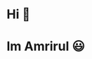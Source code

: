 # Hi 👋
# Im Amrirul :smiley:
<!--
**AmirulIslamRafi/AmirulIslamRafi** is a ✨ _special_ ✨ repository because its `README.md` (this file) appears on your GitHub profile.

Here are some ideas to get you started:

  <h3 align="center"> :speech_balloon: I’m currently working on Grow Bangladesh (It's Software farm in Chittagong) :speech_balloon:</h3>
- 🌱 I’m Exploring web technologies since 2015. Working with 60+ top Developers throughout the country. 🌱
- 👯 I’m always happy to collaborate on the opensource platform like stack overflow, github 👯
- :v: I have equipped with 200+ projects and have goal to Explore more. Also I have troubleshooted 1000+ code-related issues and defects :v:


- 💬 Ask me about any programming related help on 💬
**Amirul Islam Rafi**


- 📫 How to reach me: 
- :point_right: [Profile](https://github.com/AmirulIslamRafi "Amirul"):point_left:
- :point_right:[Email](mailto:rafikhan97ctg@gmail.com?subject=Hi% "Hi!") :point_left:
- :point_right:[Website](https://wallofamirul.blogspot.com "Welcome") :point_left:

-->

